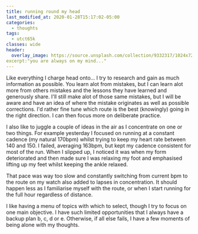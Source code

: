 ```yaml
---
title: running round my head
last_modified_at: 2020-01-28T15:17:02-05:00
categories:
  - thoughts
tags:
  - utct65k
classes: wide
header:
  overlay_image: https://source.unsplash.com/collection/9332317/1024x720
excerpt:"you are always on my mind..."
---
```


Like everything I charge head onto... I try to research and gain as much information as possible. You learn alot from mistakes, but I can learn alot more from others mistakes and the lessons they have learned and generously share. I'll still make alot of those same mistakes, but I will be aware and have an idea of where the mistake originates as well as possible corrections. I'd rather fine tune which route is the best (knowingly) going in the right direction.
I can then focus more on deliberate practice.

I also like to juggle a couple of ideas in the air as I concentrate on one or two things. For example yesterday I focused on running at a constant cadence (my natural 170bpm) whilst trying to keep my heart rate between 140 and 150. I failed, averaging 163bpm, but kept my cadence consistent for most of the run. When I slipped up, I noticed it was when my form deteriorated and then made sure I was relaxing my foot and emphasised lifting up my feet whilst keeping the ankle relaxed.

That pace was way too slow and constantly switching from current bpm to the route on my watch also added to lapses in concentration. It should happen less as I familiarise myself with the route, or when I start running for the full hour regardless of distance.

I like having a menu of topics with which to select, though I try to focus on one main objective. I have such limited opportunities that I always have a backup plan b, c, d or e. Otherwise, if all else fails, I have a few moments of being alone with my thoughts.
